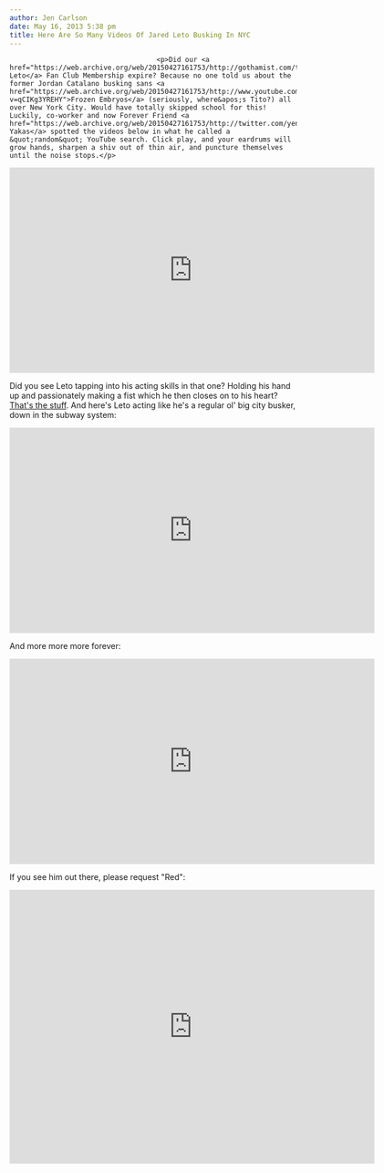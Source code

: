 ```yaml
---
author: Jen Carlson
date: May 16, 2013 5:38 pm
title: Here Are So Many Videos Of Jared Leto Busking In NYC
---
```


	
										<p>Did our <a href="https://web.archive.org/web/20150427161753/http://gothamist.com/tags/jaredleto">Jared Leto</a> Fan Club Membership expire? Because no one told us about the former Jordan Catalano busking sans <a href="https://web.archive.org/web/20150427161753/http://www.youtube.com/watch?v=qCIKg3YREHY">Frozen Embryos</a> (seriously, where&apos;s Tito?) all over New York City. Would have totally skipped school for this! Luckily, co-worker and now Forever Friend <a href="https://web.archive.org/web/20150427161753/http://twitter.com/yenbakas">Ben Yakas</a> spotted the videos below in what he called a &quot;random&quot; YouTube search. Click play, and your eardrums will grow hands, sharpen a shiv out of thin air, and puncture themselves until the noise stops.</p>

<p><iframe width="640" height="360" src="https://web.archive.org/web/20150427161753if_/http://www.youtube.com/embed/ay16muKZoDk" frameborder="0" allowfullscreen></iframe></p>

<p>Did you see Leto tapping into his acting skills in that one? Holding his hand up and passionately making a fist which he then closes on to his heart? <a href="https://web.archive.org/web/20150427161753/http://gothamist.com/attachments/arts_jen/letobusking0513.jpg">That&apos;s the stuff</a>. And here&apos;s Leto acting like he&apos;s a regular ol&apos; big city busker, down in the subway system:</p>

<p><iframe width="640" height="360" src="https://web.archive.org/web/20150427161753if_/http://www.youtube.com/embed/gceXqJZPfa4" frameborder="0" allowfullscreen></iframe></p>

<p>And more more more forever: </p>

<p><iframe width="640" height="360" src="https://web.archive.org/web/20150427161753if_/http://www.youtube.com/embed/ddgbSFH-cnk" frameborder="0" allowfullscreen></iframe></p>

<p>If you see him out there, please request &quot;Red&quot;:</p>

<p><iframe width="640" height="480" src="https://web.archive.org/web/20150427161753if_/http://www.youtube.com/embed/6ka04SYOawQ" frameborder="0" allowfullscreen></iframe></p>					
										
									
				